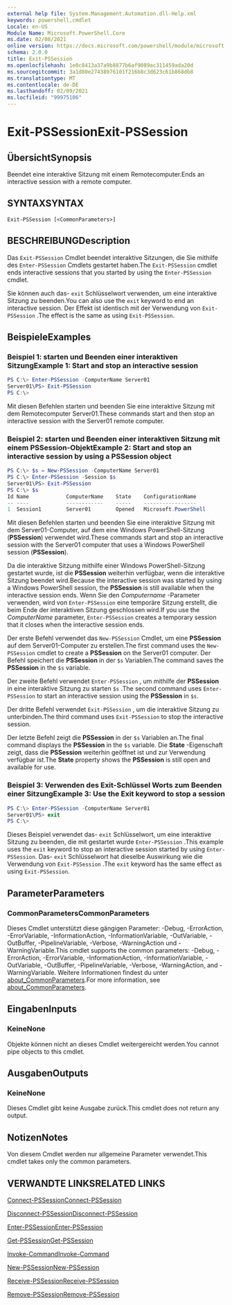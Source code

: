 ```yaml
---
external help file: System.Management.Automation.dll-Help.xml
keywords: powershell,cmdlet
Locale: en-US
Module Name: Microsoft.PowerShell.Core
ms.date: 02/08/2021
online version: https://docs.microsoft.com/powershell/module/microsoft.powershell.core/exit-pssession?view=powershell-5.1&WT.mc_id=ps-gethelp
schema: 2.0.0
title: Exit-PSSession
ms.openlocfilehash: 1e0c8413a37a9b8877b6af9089ac311459ada20d
ms.sourcegitcommit: 3a1d80e27438976101f216b8c3d623c61b868db8
ms.translationtype: MT
ms.contentlocale: de-DE
ms.lasthandoff: 02/09/2021
ms.locfileid: "99975106"
---
```

# <span data-ttu-id="89915-103">Exit-PSSession</span><span class="sxs-lookup"><span data-stu-id="89915-103">Exit-PSSession</span></span>

## <span data-ttu-id="89915-104">Übersicht</span><span class="sxs-lookup"><span data-stu-id="89915-104">Synopsis</span></span>
<span data-ttu-id="89915-105">Beendet eine interaktive Sitzung mit einem Remotecomputer.</span><span class="sxs-lookup"><span data-stu-id="89915-105">Ends an interactive session with a remote computer.</span></span>

## <span data-ttu-id="89915-106">SYNTAX</span><span class="sxs-lookup"><span data-stu-id="89915-106">SYNTAX</span></span>

```
Exit-PSSession [<CommonParameters>]
```

## <span data-ttu-id="89915-107">BESCHREIBUNG</span><span class="sxs-lookup"><span data-stu-id="89915-107">Description</span></span>

<span data-ttu-id="89915-108">Das `Exit-PSSession` Cmdlet beendet interaktive Sitzungen, die Sie mithilfe des `Enter-PSSession` Cmdlets gestartet haben.</span><span class="sxs-lookup"><span data-stu-id="89915-108">The `Exit-PSSession` cmdlet ends interactive sessions that you started by using the `Enter-PSSession` cmdlet.</span></span>

<span data-ttu-id="89915-109">Sie können auch das- `exit` Schlüsselwort verwenden, um eine interaktive Sitzung zu beenden.</span><span class="sxs-lookup"><span data-stu-id="89915-109">You can also use the `exit` keyword to end an interactive session.</span></span> <span data-ttu-id="89915-110">Der Effekt ist identisch mit der Verwendung von `Exit-PSSession` .</span><span class="sxs-lookup"><span data-stu-id="89915-110">The effect is the same as using `Exit-PSSession`.</span></span>

## <span data-ttu-id="89915-111">Beispiele</span><span class="sxs-lookup"><span data-stu-id="89915-111">Examples</span></span>

### <span data-ttu-id="89915-112">Beispiel 1: starten und Beenden einer interaktiven Sitzung</span><span class="sxs-lookup"><span data-stu-id="89915-112">Example 1: Start and stop an interactive session</span></span>

```powershell
PS C:\> Enter-PSSession -ComputerName Server01
Server01\PS> Exit-PSSession
PS C:\>
```

<span data-ttu-id="89915-113">Mit diesen Befehlen starten und beenden Sie eine interaktive Sitzung mit dem Remotecomputer Server01.</span><span class="sxs-lookup"><span data-stu-id="89915-113">These commands start and then stop an interactive session with the Server01 remote computer.</span></span>

### <span data-ttu-id="89915-114">Beispiel 2: starten und Beenden einer interaktiven Sitzung mit einem PSSession-Objekt</span><span class="sxs-lookup"><span data-stu-id="89915-114">Example 2: Start and stop an interactive session by using a PSSession object</span></span>

```powershell
PS C:\> $s = New-PSSession -ComputerName Server01
PS C:\> Enter-PSSession -Session $s
Server01\PS> Exit-PSSession
PS C:\> $s
Id Name            ComputerName    State    ConfigurationName
-- ----            ------------    -----    -----------------
1  Session1        Server01        Opened   Microsoft.PowerShell
```

<span data-ttu-id="89915-115">Mit diesen Befehlen starten und beenden Sie eine interaktive Sitzung mit dem Server01-Computer, auf dem eine Windows PowerShell-Sitzung (**PSSession**) verwendet wird.</span><span class="sxs-lookup"><span data-stu-id="89915-115">These commands start and stop an interactive session with the Server01 computer that uses a Windows PowerShell session (**PSSession**).</span></span>

<span data-ttu-id="89915-116">Da die interaktive Sitzung mithilfe einer Windows PowerShell-Sitzung gestartet wurde, ist die **PSSession** weiterhin verfügbar, wenn die interaktive Sitzung beendet wird.</span><span class="sxs-lookup"><span data-stu-id="89915-116">Because the interactive session was started by using a Windows PowerShell session, the **PSSession** is still available when the interactive session ends.</span></span> <span data-ttu-id="89915-117">Wenn Sie den _Computername_ -Parameter verwenden, wird von `Enter-PSSession` eine temporäre Sitzung erstellt, die beim Ende der interaktiven Sitzung geschlossen wird.</span><span class="sxs-lookup"><span data-stu-id="89915-117">If you use the _ComputerName_ parameter, `Enter-PSSession` creates a temporary session that it closes when the interactive session ends.</span></span>

<span data-ttu-id="89915-118">Der erste Befehl verwendet das `New-PSSession` Cmdlet, um eine **PSSession** auf dem Server01-Computer zu erstellen.</span><span class="sxs-lookup"><span data-stu-id="89915-118">The first command uses the `New-PSSession` cmdlet to create a **PSSession** on the Server01 computer.</span></span> <span data-ttu-id="89915-119">Der Befehl speichert die **PSSession** in der `$s` Variablen.</span><span class="sxs-lookup"><span data-stu-id="89915-119">The command saves the **PSSession** in the `$s` variable.</span></span>

<span data-ttu-id="89915-120">Der zweite Befehl verwendet `Enter-PSSession` , um mithilfe der **PSSession** in eine interaktive Sitzung zu starten `$s` .</span><span class="sxs-lookup"><span data-stu-id="89915-120">The second command uses `Enter-PSSession` to start an interactive session using the **PSSession** in `$s`.</span></span>

<span data-ttu-id="89915-121">Der dritte Befehl verwendet `Exit-PSSession` , um die interaktive Sitzung zu unterbinden.</span><span class="sxs-lookup"><span data-stu-id="89915-121">The third command uses `Exit-PSSession` to stop the interactive session.</span></span>

<span data-ttu-id="89915-122">Der letzte Befehl zeigt die **PSSession** in der `$s` Variablen an.</span><span class="sxs-lookup"><span data-stu-id="89915-122">The final command displays the **PSSession** in the `$s` variable.</span></span> <span data-ttu-id="89915-123">Die **State** -Eigenschaft zeigt, dass die **PSSession** weiterhin geöffnet ist und zur Verwendung verfügbar ist.</span><span class="sxs-lookup"><span data-stu-id="89915-123">The **State** property shows the **PSSession** is still open and available for use.</span></span>

### <span data-ttu-id="89915-124">Beispiel 3: Verwenden des Exit-Schlüssel Worts zum Beenden einer Sitzung</span><span class="sxs-lookup"><span data-stu-id="89915-124">Example 3: Use the Exit keyword to stop a session</span></span>

```powershell
PS C:\> Enter-PSSession -ComputerName Server01
Server01\PS> exit
PS C:\>
```

<span data-ttu-id="89915-125">Dieses Beispiel verwendet das- `exit` Schlüsselwort, um eine interaktive Sitzung zu beenden, die mit gestartet wurde `Enter-PSSession` .</span><span class="sxs-lookup"><span data-stu-id="89915-125">This example uses the `exit` keyword to stop an interactive session started by using `Enter-PSSession`.</span></span> <span data-ttu-id="89915-126">Das- `exit` Schlüsselwort hat dieselbe Auswirkung wie die Verwendung von `Exit-PSSession` .</span><span class="sxs-lookup"><span data-stu-id="89915-126">The `exit` keyword has the same effect as using `Exit-PSSession`.</span></span>

## <span data-ttu-id="89915-127">Parameter</span><span class="sxs-lookup"><span data-stu-id="89915-127">Parameters</span></span>

### <span data-ttu-id="89915-128">CommonParameters</span><span class="sxs-lookup"><span data-stu-id="89915-128">CommonParameters</span></span>

<span data-ttu-id="89915-129">Dieses Cmdlet unterstützt diese gängigen Parameter: -Debug, -ErrorAction, -ErrorVariable, -InformationAction, -InformationVariable, -OutVariable, -OutBuffer, -PipelineVariable, -Verbose, -WarningAction und -WarningVariable.</span><span class="sxs-lookup"><span data-stu-id="89915-129">This cmdlet supports the common parameters: -Debug, -ErrorAction, -ErrorVariable, -InformationAction, -InformationVariable, -OutVariable, -OutBuffer, -PipelineVariable, -Verbose, -WarningAction, and -WarningVariable.</span></span> <span data-ttu-id="89915-130">Weitere Informationen findest du unter [about_CommonParameters](https://go.microsoft.com/fwlink/?LinkID=113216).</span><span class="sxs-lookup"><span data-stu-id="89915-130">For more information, see [about_CommonParameters](https://go.microsoft.com/fwlink/?LinkID=113216).</span></span>

## <span data-ttu-id="89915-131">Eingaben</span><span class="sxs-lookup"><span data-stu-id="89915-131">Inputs</span></span>

### <span data-ttu-id="89915-132">Keine</span><span class="sxs-lookup"><span data-stu-id="89915-132">None</span></span>

<span data-ttu-id="89915-133">Objekte können nicht an dieses Cmdlet weitergereicht werden.</span><span class="sxs-lookup"><span data-stu-id="89915-133">You cannot pipe objects to this cmdlet.</span></span>

## <span data-ttu-id="89915-134">Ausgaben</span><span class="sxs-lookup"><span data-stu-id="89915-134">Outputs</span></span>

### <span data-ttu-id="89915-135">Keine</span><span class="sxs-lookup"><span data-stu-id="89915-135">None</span></span>

<span data-ttu-id="89915-136">Dieses Cmdlet gibt keine Ausgabe zurück.</span><span class="sxs-lookup"><span data-stu-id="89915-136">This cmdlet does not return any output.</span></span>

## <span data-ttu-id="89915-137">Notizen</span><span class="sxs-lookup"><span data-stu-id="89915-137">Notes</span></span>

<span data-ttu-id="89915-138">Von diesem Cmdlet werden nur allgemeine Parameter verwendet.</span><span class="sxs-lookup"><span data-stu-id="89915-138">This cmdlet takes only the common parameters.</span></span>

## <span data-ttu-id="89915-139">VERWANDTE LINKS</span><span class="sxs-lookup"><span data-stu-id="89915-139">RELATED LINKS</span></span>

[<span data-ttu-id="89915-140">Connect-PSSession</span><span class="sxs-lookup"><span data-stu-id="89915-140">Connect-PSSession</span></span>](Connect-PSSession.md)

[<span data-ttu-id="89915-141">Disconnect-PSSession</span><span class="sxs-lookup"><span data-stu-id="89915-141">Disconnect-PSSession</span></span>](Disconnect-PSSession.md)

[<span data-ttu-id="89915-142">Enter-PSSession</span><span class="sxs-lookup"><span data-stu-id="89915-142">Enter-PSSession</span></span>](Enter-PSSession.md)

[<span data-ttu-id="89915-143">Get-PSSession</span><span class="sxs-lookup"><span data-stu-id="89915-143">Get-PSSession</span></span>](Get-PSSession.md)

[<span data-ttu-id="89915-144">Invoke-Command</span><span class="sxs-lookup"><span data-stu-id="89915-144">Invoke-Command</span></span>](Invoke-Command.md)

[<span data-ttu-id="89915-145">New-PSSession</span><span class="sxs-lookup"><span data-stu-id="89915-145">New-PSSession</span></span>](New-PSSession.md)

[<span data-ttu-id="89915-146">Receive-PSSession</span><span class="sxs-lookup"><span data-stu-id="89915-146">Receive-PSSession</span></span>](Receive-PSSession.md)

[<span data-ttu-id="89915-147">Remove-PSSession</span><span class="sxs-lookup"><span data-stu-id="89915-147">Remove-PSSession</span></span>](Remove-PSSession.md)
